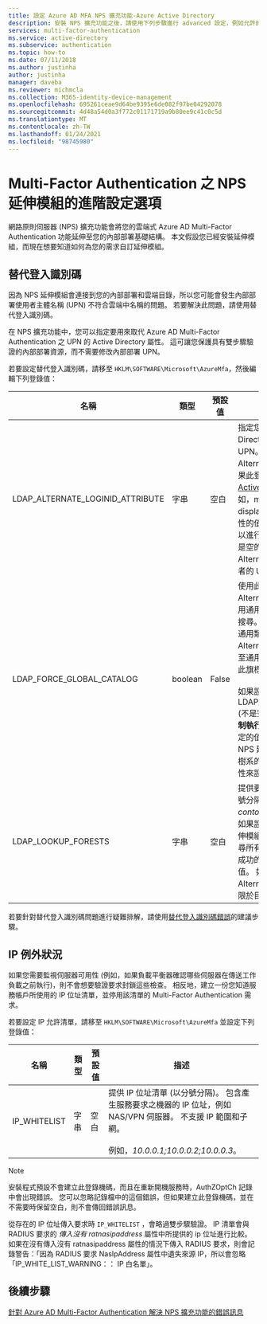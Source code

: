 ```yaml
---
title: 設定 Azure AD MFA NPS 擴充功能-Azure Active Directory
description: 安裝 NPS 擴充功能之後，請使用下列步驟進行 advanced 設定，例如允許的 IP 清單和 UPN 取代。
services: multi-factor-authentication
ms.service: active-directory
ms.subservice: authentication
ms.topic: how-to
ms.date: 07/11/2018
ms.author: justinha
author: justinha
manager: daveba
ms.reviewer: michmcla
ms.collection: M365-identity-device-management
ms.openlocfilehash: 695261ceae9d64be9395e6de082f97be04292078
ms.sourcegitcommit: 4d48a54d0a3f772c01171719a9b80ee9c41c0c5d
ms.translationtype: MT
ms.contentlocale: zh-TW
ms.lasthandoff: 01/24/2021
ms.locfileid: "98745980"
---
```

# <a name="advanced-configuration-options-for-the-nps-extension-for-multi-factor-authentication"></a>Multi-Factor Authentication 之 NPS 延伸模組的進階設定選項

網路原則伺服器 (NPS) 擴充功能會將您的雲端式 Azure AD Multi-Factor Authentication 功能延伸至您的內部部署基礎結構。 本文假設您已經安裝延伸模組，而現在想要知道如何為您的需求自訂延伸模組。

## <a name="alternate-login-id"></a>替代登入識別碼

因為 NPS 延伸模組會連接到您的內部部署和雲端目錄，所以您可能會發生內部部署使用者主體名稱 (UPN) 不符合雲端中名稱的問題。 若要解決此問題，請使用替代登入識別碼。 

在 NPS 擴充功能中，您可以指定要用來取代 Azure AD Multi-Factor Authentication 之 UPN 的 Active Directory 屬性。 這可讓您保護具有雙步驟驗證的內部部署資源，而不需要修改內部部署 UPN。 

若要設定替代登入識別碼，請移至 `HKLM\SOFTWARE\Microsoft\AzureMfa`，然後編輯下列登錄值：

| 名稱 | 類型 | 預設值 | 描述 |
| ---- | ---- | ------------- | ----------- |
| LDAP_ALTERNATE_LOGINID_ATTRIBUTE | 字串 | 空白 | 指定您想要使用的 Active Directory 屬性名稱，而非 UPN。 此屬性用作 AlternateLoginId 屬性。 如果此登錄值設定為[有效的 Active Directory 屬性](/windows/win32/adschema/attributes-all) (例如，mail 或 displayName)，則會使用屬性的值來取代使用者的 UPN 以進行驗證。 如果此登錄值是空的或未設定，則會停用 AlternateLoginId，並以使用者的 UPN 進行驗證。 |
| LDAP_FORCE_GLOBAL_CATALOG | boolean | False | 使用此旗標，可在查閱 AlternateLoginId 時強制使用通用類別目錄進行 LDAP 搜尋。 將網域控制站設定為通用類別目錄，並將 AlternateLoginId 屬性新增至通用類別目錄，然後啟用此旗標。 <br><br> 如果設定 LDAP_LOOKUP_FORESTS (不是空的)，則 **此旗標會強制執行為 true**，不論登錄設定的值為何。 在此情況下，NPS 延伸模組需要使用每個樹系的 AlternateLoginId 屬性來設定通用類別目錄。 |
| LDAP_LOOKUP_FORESTS | 字串 | 空白 | 提供要搜尋的樹系清單 (以分號分隔)。 例如，*contoso.com;foobar.com*。 如果設定此登錄值，NPS 延伸模組會依列出順序反覆搜尋所有樹系，並傳回第一個成功的 AlternateLoginId 值。 如果未設定此登錄值，AlternateLoginId 查閱會侷限於目前網域。|

若要針對替代登入識別碼問題進行疑難排解，請使用[替代登入識別碼錯誤](howto-mfa-nps-extension-errors.md#alternate-login-id-errors)的建議步驟。

## <a name="ip-exceptions"></a>IP 例外狀況

如果您需要監視伺服器可用性 (例如，如果負載平衡器確認哪些伺服器在傳送工作負載之前執行)，則不會想要驗證要求封鎖這些檢查。 相反地，建立一份您知道服務帳戶所使用的 IP 位址清單，並停用該清單的 Multi-Factor Authentication 需求。

若要設定 IP 允許清單，請移至 `HKLM\SOFTWARE\Microsoft\AzureMfa` 並設定下列登錄值：

| 名稱 | 類型 | 預設值 | 描述 |
| ---- | ---- | ------------- | ----------- |
| IP_WHITELIST | 字串 | 空白 | 提供 IP 位址清單 (以分號分隔)。 包含產生服務要求之機器的 IP 位址，例如 NAS/VPN 伺服器。 不支援 IP 範圍和子網。 <br><br> 例如，*10.0.0.1;10.0.0.2;10.0.0.3*。

> [!NOTE]
> 安裝程式預設不會建立此登錄機碼，而且在重新開機服務時，AuthZOptCh 記錄中會出現錯誤。 您可以忽略記錄檔中的這個錯誤，但如果建立此登錄機碼，並在不需要時保留空白，則不會傳回錯誤訊息。

從存在的 IP 位址傳入要求時 `IP_WHITELIST` ，會略過雙步驟驗證。 IP 清單會與 RADIUS 要求的 *傳入沒有 ratnasipaddress* 屬性中所提供的 ip 位址進行比較。 如果在沒有傳入沒有 ratnasipaddress 屬性的情況下傳入 RADIUS 要求，則會記錄警告：「因為 RADIUS 要求 NasIpAddress 屬性中遺失來源 IP，所以會忽略「IP_WHITE_LIST_WARNING：： IP 白名單」。

## <a name="next-steps"></a>後續步驟

[針對 Azure AD Multi-Factor Authentication 解決 NPS 擴充功能的錯誤訊息](howto-mfa-nps-extension-errors.md)